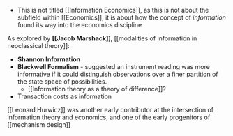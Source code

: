 - This is not titled [[Information Economics]], as this is not about the subfield within [[Economics]], it is about how the concept of *information* found its way into the economics discipline 

As explored by **[[Jacob Marshack]]**, [[modalities of information in neoclassical theory]]:
- **Shannon Information** 
- **Blackwell Formalism** - suggested an instrument reading was more informative if it could distinguish observations over a finer partition of the state space of possibilities.
	- [[Information theory as a theory of difference]]?
- Transaction costs as information 

[[Leonard Hurwicz]] was another early contributor at the intersection of information theory and economics, and one of the early progenitors of [[mechanism design]]